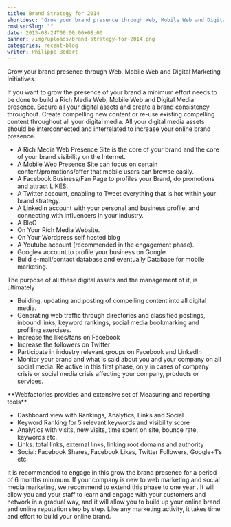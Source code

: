 ```yaml
---
title: Brand Strategy for 2014
shortdesc: "Grow your brand presence through Web, Mobile Web and Digital Marketing  Initiatives. If you want to grow the presence of your brand a minimum effort needs to be done to build a Rich Media Web, Mobile Web and Digital Media presence. Secure all your digital assets and create a brand consistency throughout. Create compelling new content or re-use existing compelling content throughout all your digital media. All your digital media assets should be interconnected and interrelated to increase your online brand presence."
cmsUserSlug: ""
date: 2013-08-24T00:00:00+08:00
banner: /img/uploads/brand-strategy-for-2014.png
categories: recent-blog
writer: Philippe Bodart
---
```


Grow your brand presence through Web, Mobile Web and Digital Marketing Initiatives.

If you want to grow the presence of your brand a minimum effort needs to be done to build a Rich Media Web, Mobile Web and Digital Media presence. Secure all your digital assets and create a brand consistency throughout. Create compelling new content or re-use existing compelling content throughout all your digital media. All your digital media assets should be interconnected and interrelated to increase your online brand presence.
<ul class="cirle-list"><li>A Rich Media Web Presence Site is the core of your brand and the core of your brand visibility on the Internet.</li><li>A Mobile Web Presence Site can focus on certain content/promotions/offer that mobile users can browse easily.</li><li>A Facebook Business/Fan Page to profiles your Brand, do promotions and attract LIKES.</li><li>A Twitter account, enabling to Tweet everything that is hot within your brand strategy.</li><li>A LinkedIn account with your personal and business profile, and connecting with influencers in your industry.</li><li>A BloG</li><li>On Your Rich Media Website.</li><li>On Your Wordpress self hosted blog</li><li>A Youtube account (recommended in the engagement phase).</li><li>Google+ account to profile your business on Google.</li><li>Build e-mail/contact database and eventually Database for mobile marketing.</li></ul>
The purpose of all these digital assets and the management of it, is ultimately 
<ul class="cirle-list"><li>Building, updating and posting of compelling content into all digital media.</li><li>Generating web traffic through directories and classified postings, inbound links, keyword rankings, social media bookmarking and profiling exercises.</li><li>Increase the likes/fans on Facebook</li><li>Increase the followers on Twitter</li><li>Participate in industry relevant groups on Facebook and LinkedIn</li><li>Monitor your brand and what is said about you and your company on all social media. Re active in this first phase, only in cases of company crisis or social media crisis affecting your company, products or services.</li></ul>
**Webfactories provides and extensive set of Measuring and reporting tools**
<ul class="cirle-list"><li>Dashboard view with Rankings, Analytics, Links and Social</li><li>Keyword Ranking for 5 relevant keywords and visibility score</li><li>Analytics with visits, new visits, time spent on site, bounce rate, keywords etc.</li><li>Links: total links, external links, linking root domains and authority</li><li>Social: Facebook Shares, Facebook Likes, Twitter Followers, Google+1's etc.</li></ul>
It is recommended to engage in this grow the brand presence for a period of 6 months minimum. If your company is new to web marketing and social media marketing, we recommend to extend this phase to one year . It will allow you and your staff to learn and engage with your customers and network in a gradual way, and it will allow you to build up your online brand and online reputation step by step. Like any marketing activity, it takes time and effort to build your online brand.